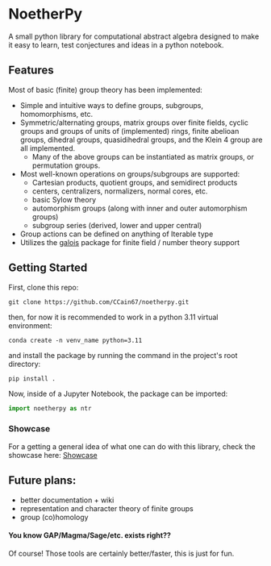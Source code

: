 # NoetherPy
A small python library for computational abstract algebra designed to make it easy to learn, test conjectures and ideas in a python notebook. 

## Features
Most of basic (finite) group theory has been implemented: 
- Simple and intuitive ways to define groups, subgroups, homomorphisms, etc. 
- Symmetric/alternating groups, matrix groups over finite fields, cyclic groups and groups of units of (implemented) rings, finite abelioan groups, dihedral groups, quasidihedral groups, and the Klein 4 group are all implemented.
  - Many of the above groups can be instantiated as matrix groups, or permutation groups.
- Most well-known operations on groups/subgroups are supported:
  - Cartesian products, quotient groups, and semidirect products
  - centers, centralizers, normalizers, normal cores, etc.
  - basic Sylow theory 
  - automorphism groups (along with inner and outer automorphism groups)
  - subgroup series (derived, lower and upper central)
- Group actions can be defined on anything of Iterable type
- Utilizes the [galois](https://github.com/mhostetter/galois) package for finite field / number theory support 

## Getting Started

First, clone this repo:
```
git clone https://github.com/CCain67/noetherpy.git
```
then, for now it is recommended to work in a python 3.11 virtual environment:
```
conda create -n venv_name python=3.11
```
and install the package by running the command in the project's root directory:
```
pip install .
```
Now, inside of a Jupyter Notebook, the package can be imported:
```python
import noetherpy as ntr
```

### Showcase

For a getting a general idea of what one can do with this library, check the showcase here:
[Showcase](showcase/)

## Future plans:
- better documentation + wiki
- representation and character theory of finite groups
- group (co)homology

#### You know GAP/Magma/Sage/etc. exists right??
Of course! Those tools are certainly better/faster, this is just for fun.

